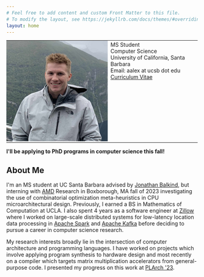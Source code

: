 ```yaml
---
# Feel free to add content and custom Front Matter to this file.
# To modify the layout, see https://jekyllrb.com/docs/themes/#overriding-theme-defaults
layout: home
---
```


<table style="border:None;">
<td style="padding:0;border:None;">
<img src="/assets/smallerme.png">
</td>
<td valign="top" style="border:None;">
MS Student<br/>
Computer Science<br/>
University of California, Santa Barbara<br/>
Email: aalex at ucsb dot edu<br/>
<a href="/assets/cv.pdf">Curriculum Vitae</a>

</td>
</table>

**I'll be applying to PhD programs in computer science this fall!**

## About Me
I'm an MS student at UC Santa Barbara advised by [Jonathan Balkind](https://jbalkind.github.io/), but interning with [AMD](https://www.amd.com/en.html) Research in Boxborough, MA fall of 2023 investigating the use of combinatorial optimization meta-heuristics in CPU microarchitectural design.
Previously, I earned a BS in Mathematics of Computation at UCLA.
I also spent 4 years as a software engineer at [Zillow](https://www.zillow.com/) where I worked on large-scale distributed systems for low-latency location data processing in [Apache Spark](https://spark.apache.org/) and [Apache Kafka](https://kafka.apache.org/) before deciding to pursue a career in computer science research.


My research interests broadly lie in the intersection of computer architecture and programming languages.
I have worked on projects which involve applying program synthesis to hardware design and most recently on a compiler which targets matrix multiplication accelerators from general-purpose code.
I presented my progress on this work at [PLArch '23](https://pldi23.sigplan.org/home/plarch-2023#program).
